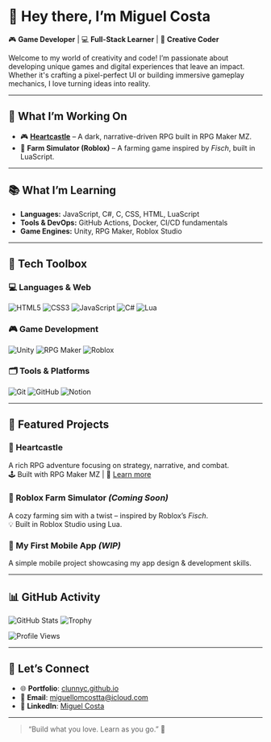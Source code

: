 # 👋 Hey there, I’m Miguel Costa

🎮 **Game Developer** | 💻 **Full-Stack Learner** | 🌱 **Creative Coder**

Welcome to my world of creativity and code! I’m passionate about developing unique games and digital experiences that leave an impact. Whether it's crafting a pixel-perfect UI or building immersive gameplay mechanics, I love turning ideas into reality.

---

## 🔧 What I’m Working On

- 🎮 **[Heartcastle](https://heartcastle.netlify.app/)** – A dark, narrative-driven RPG built in RPG Maker MZ.  
- 🌾 **Farm Simulator (Roblox)** – A farming game inspired by _Fisch_, built in LuaScript.

---

## 📚 What I’m Learning

- **Languages:** JavaScript, C#, C, CSS, HTML, LuaScript  
- **Tools & DevOps:** GitHub Actions, Docker, CI/CD fundamentals  
- **Game Engines:** Unity, RPG Maker, Roblox Studio  

---

## 🧰 Tech Toolbox

### 💻 Languages & Web
![HTML5](https://img.shields.io/badge/HTML5-E34F26?style=flat&logo=html5&logoColor=white)
![CSS3](https://img.shields.io/badge/CSS3-1572B6?style=flat&logo=css3&logoColor=white)
![JavaScript](https://img.shields.io/badge/JavaScript-F7DF1E?style=flat&logo=javascript&logoColor=black)
![C#](https://img.shields.io/badge/C%23-239120?style=flat&logo=c-sharp&logoColor=white)
![Lua](https://img.shields.io/badge/Lua-2C2D72?style=flat&logo=lua&logoColor=white)

### 🎮 Game Development
![Unity](https://img.shields.io/badge/Unity-000000?style=flat&logo=unity&logoColor=white)
![RPG Maker](https://img.shields.io/badge/RPG%20Maker-8D55A7?style=flat)
![Roblox](https://img.shields.io/badge/Roblox-000000?style=flat&logo=roblox)

### 🗂️ Tools & Platforms
![Git](https://img.shields.io/badge/Git-F05032?style=flat&logo=git&logoColor=white)
![GitHub](https://img.shields.io/badge/GitHub-181717?style=flat&logo=github)
![Notion](https://img.shields.io/badge/Notion-000000?style=flat&logo=notion)

---

## 🌟 Featured Projects

### 🏰 Heartcastle  
A rich RPG adventure focusing on strategy, narrative, and combat.  
🕹️ Built with RPG Maker MZ | 📖 [Learn more](https://heartcastle.fandom.com/wiki/HeartCastle_Wiki)

### 🌾 Roblox Farm Simulator *(Coming Soon)*  
A cozy farming sim with a twist – inspired by Roblox’s _Fisch_.  
💡 Built in Roblox Studio using Lua.

### 📱 My First Mobile App *(WIP)*  
A simple mobile project showcasing my app design & development skills.

---

## 📊 GitHub Activity

![GitHub Stats](https://github-readme-stats.vercel.app/api?username=clunnyc&show_icons=true&count_private=true&theme=radical&hide_title=true)
![Trophy](https://github-profile-trophy.vercel.app/?username=clunnyc&theme=radical&no-frame=true&row=2&column=3)

![Profile Views](https://komarev.com/ghpvc/?username=clunnyc&style=flat-square)

---

## 🤝 Let’s Connect

- 🌐 **Portfolio**: [clunnyc.github.io](https://clunnyc.github.io)  
- 📧 **Email**: [miguellomcostta@icloud.com](mailto:miguellomcostta@icloud.com)  
- 💼 **LinkedIn**: [Miguel Costa](https://www.linkedin.com/in/miguel-costa-6401b5341/)

---

> “Build what you love. Learn as you go.” 🚀
